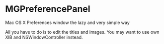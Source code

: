 MGPreferencePanel
=================

Mac OS X Preferences window the lazy and very simple way

All you have to do is to edit the titles and images.
You may want to use own XIB and NSWindowController instead.
